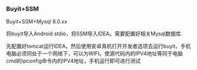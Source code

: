 ###  Buyit+SSM

Buyit+SSM+Mysql 8.0.xx

将buyit导入Android stdio，将SSM导入IDEA。需要配置好相关Mysql数据库.

先配置好tomcat运行IDEA，然后使用安卓真机打开开发者选项去运行buyit，手机电脑必须同处于一个网络下，可以为WIFI。使源代码内的IPV4地址等同于电脑cmd的ipconfig命令内的IPV4地址，手机运行即可进行测试
